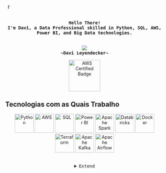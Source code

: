 <!-- Profile -->
<p align="left"><strong><samp>「</samp></strong></p>
<p align="center">
    <samp><br>
        <b>
            Hello There!
        <br>
            I'm Davi, a Data Professional skilled in Python, SQL, AWS, Power BI, and Big Data technologies.<br>
        </b>
    <br>
    <br>
    <img src="https://readme-typing-svg.herokuapp.com?font=Iosevka&size=16&color=6A0DAD&center=true&width=410&height=45&lines=Big+Data+Enthusiast">
    <br>
        <b>
        ~Davi Leyendecker~
        </b>
    <br>

<p align="center">
    <a href="https://www.credly.com/badges/cac3202a-1fc0-44e6-b637-622c75ab4a15" target="_blank">
        <img src="https://images.credly.com/size/340x340/images/00634f82-b07f-4bbd-a6bb-53de397fc3a6/image.png" alt="AWS Certified Badge" width="100" height="100">
    </a>
</p>

<!-- Technologies Section -->

## Tecnologias com as Quais Trabalho

<p align="center">
    <img alt="Python" height="60" width="60" src="https://cdn.jsdelivr.net/gh/devicons/devicon@latest/icons/python/python-original.svg">
    <img alt="AWS" height="60" width="60" src="https://cdn.jsdelivr.net/npm/@aws-sdk/types@3.734.0/dist-cjs/index.min.js">
    <img alt="SQL" height="60" width="60" src="https://cdn.jsdelivr.net/gh/devicons/devicon@latest/icons/mysql/mysql-original.svg">
    <img alt="Power BI" height="60" width="60" src="https://cdn.jsdelivr.net/gh/devicons/devicon@latest/icons/powerbi/powerbi-original.svg">
    <img alt="Apache Spark" height="60" width="60" src="https://cdn.jsdelivr.net/gh/devicons/devicon@latest/icons/apachespark/apachespark-original.svg">
    <img alt="Databricks" height="60" width="60" src="https://cdn.jsdelivr.net/gh/devicons/devicon@latest/icons/databricks/databricks-original.svg">
    <img alt="Docker" height="60" width="60" src="https://cdn.jsdelivr.net/gh/devicons/devicon@latest/icons/docker/docker-original.svg">
    <img alt="Terraform" height="60" width="60" src="https://cdn.jsdelivr.net/gh/devicons/devicon@latest/icons/terraform/terraform-original.svg">
    <img alt="Apache Kafka" height="60" width="60" src="https://cdn.jsdelivr.net/gh/devicons/devicon@latest/icons/apachekafka/apachekafka-original.svg">
    <img alt="Apache Airflow" height="60" width="60" src="https://cdn.jsdelivr.net/gh/devicons/devicon@latest/icons/apacheairflow/apacheairflow-original.svg">
</p>




<br>

<details align="center">
<summary><samp>Extend</samp></summary>

<!-- Contact Me -->
<p align="center">
    <samp>
        <a href="https://www.linkedin.com/in/davileyendecker/"><img src="https://img.shields.io/badge/LinkedIn-0077B5?style=for-the-badge&logo=linkedin&logoColor=white"></a>
        <a href="mailto:seuemail@gmail.com"><img src="https://img.shields.io/badge/Gmail-D14836?style=for-the-badge&logo=gmail&logoColor=white"></a>
        <a href="https://wa.me/5521984232310"><img src="https://img.shields.io/badge/WhatsApp-25D366?style=for-the-badge&logo=whatsapp&logoColor=white" alt="WhatsApp"></a>
        <h2></h2> 
    </samp>
</p>
</details>
